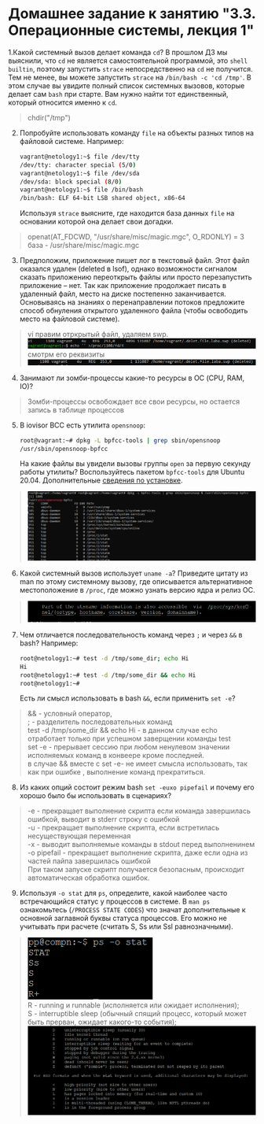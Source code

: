 # Домашнее задание к занятию "3.3. Операционные системы, лекция 1"

1.Какой системный вызов делает команда `cd`? В прошлом ДЗ мы выяснили, что `cd` не является самостоятельной  программой, это `shell builtin`, поэтому запустить `strace` непосредственно на `cd` не получится. Тем не менее, вы можете запустить `strace` на `/bin/bash -c 'cd /tmp'`. В этом случае вы увидите полный список системных вызовов, которые делает сам `bash` при старте. Вам нужно найти тот единственный, который относится именно к `cd`.    
>chdir("/tmp")  

2. Попробуйте использовать команду `file` на объекты разных типов на файловой системе. Например:
    ```bash
    vagrant@netology1:~$ file /dev/tty
    /dev/tty: character special (5/0)
    vagrant@netology1:~$ file /dev/sda
    /dev/sda: block special (8/0)
    vagrant@netology1:~$ file /bin/bash
    /bin/bash: ELF 64-bit LSB shared object, x86-64
    ```
    Используя `strace` выясните, где находится база данных `file` на основании которой она делает свои догадки.

>openat(AT_FDCWD, "/usr/share/misc/magic.mgc", O_RDONLY) = 3  
>база - /usr/share/misc/magic.mgc


3. Предположим, приложение пишет лог в текстовый файл. Этот файл оказался удален (deleted в lsof), однако возможности сигналом сказать приложению переоткрыть файлы или просто перезапустить приложение – нет. Так как приложение продолжает писать в удаленный файл, место на диске постепенно заканчивается. Основываясь на знаниях о перенаправлении потоков предложите способ обнуления открытого удаленного файла (чтобы освободить место на файловой системе).
>vi правим отркрытый файл, удаляем swp.    
>![img.png](img.png)   
> смотрм его реквизиты  
![img_1.png](img_1.png)    

4. Занимают ли зомби-процессы какие-то ресурсы в ОС (CPU, RAM, IO)?   
>Зомби-процессы освобождает все свои ресурсы, но остается запись в таблице процессов  

5. В iovisor BCC есть утилита `opensnoop`:
    ```bash
    root@vagrant:~# dpkg -L bpfcc-tools | grep sbin/opensnoop
    /usr/sbin/opensnoop-bpfcc
    ```
    На какие файлы вы увидели вызовы группы `open` за первую секунду работы утилиты? Воспользуйтесь пакетом `bpfcc-tools` для Ubuntu 20.04. Дополнительные [сведения по установке](https://github.com/iovisor/bcc/blob/master/INSTALL.md).  
>![img_2.png](img_2.png)

6. Какой системный вызов использует `uname -a`? Приведите цитату из man по этому системному вызову, где описывается альтернативное местоположение в `/proc`, где можно узнать версию ядра и релиз ОС.    
>![img_3.png](img_3.png)



7. Чем отличается последовательность команд через `;` и через `&&` в bash? Например:
    ```bash
    root@netology1:~# test -d /tmp/some_dir; echo Hi
    Hi
    root@netology1:~# test -d /tmp/some_dir && echo Hi
    root@netology1:~#
    ```
    Есть ли смысл использовать в bash `&&`, если применить `set -e`?

>&& -  условный оператор,   
;  - разделитель последовательных команд  
test -d /tmp/some_dir && echo Hi - в данном случае echo  отработает только при успешном заверщении команды test  
set -e - прерывает сессию при любом ненулевом значении исполняемых команд в конвеере кроме последней.  
в случае &&  вместе с set -e- не имеет смысла использовать, так как при ошибке , выполнение команд прекратиться.   

8. Из каких опций состоит режим bash `set -euxo pipefail` и почему его хорошо было бы использовать в сценариях?  
>-e - прекращает выполнение скрипта если команда завершилась ошибкой, выводит в stderr строку с ошибкой  
-u - прекращает выполнение скрипта, если встретилась несуществующая переменная  
-x - выводит выполняемые команды в stdout перед выполненинем  
-o pipefail - прекращает выполнение скрипта, даже если одна из частей пайпа завершилась ошибкой  
При таком запуске скрипт получается безопасным, происходит автоматическая обработка ошибок.   


9. Используя `-o stat` для `ps`, определите, какой наиболее часто встречающийся статус у процессов в системе. В `man ps` ознакомьтесь (`/PROCESS STATE CODES`) что значат дополнительные к основной заглавной буквы статуса процессов. Его можно не учитывать при расчете (считать S, Ss или Ssl равнозначными).  
>![img_4.png](img_4.png)  
> R - running и runnable (исполняется или ожидает исполнения);  
> S - interruptible sleep (обычный спящий процесс, который может быть прерван, ожидает какого-то события);  
![img_5.png](img_5.png)
 